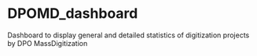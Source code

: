 # DPOMD_dashboard
Dashboard to display general and detailed statistics of digitization projects by DPO MassDigitization
